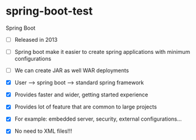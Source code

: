# spring-boot-test

Spring Boot

- [ ] Released in 2013
- [ ] Spring boot make it easier to create spring applications with minimum configurations
- [ ] We can create JAR as well WAR deployments

- [x] User —> spring boot —> standard spring framework
- [x] Provides faster and wider,  getting started experience
- [x]  Provides lot of feature that are common to large projects
- [x]  For example: embedded server, security, external configurations…
- [x] No need to XML files!!! 
